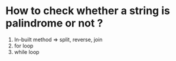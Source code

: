 

 # How to check whether a string is palindrome or not ?


 1. In-built method => split, reverse, join
 2. for loop
 3. while loop

